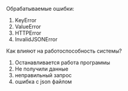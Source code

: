Обрабатываемые ошибки:
1) KeyError
2) ValueError
3) HTTPError
4) InvalidJSONError

Как влияют на работоспособность системы?
1) Останавливается работа программы
2) Не получили данные
3) неправильный запрос
4) ошибка с json файлом
